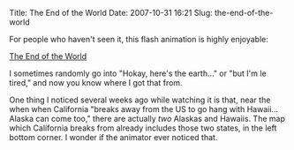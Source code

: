Title: The End of the World
Date: 2007-10-31 16:21
Slug: the-end-of-the-world

For people who haven't seen it, this flash animation is highly
enjoyable:

[The End of the World](http://www.albinoblacksheep.com/flash/end)

I sometimes randomly go into "Hokay, here's the earth..." or "but I'm le
tired," and now you know where I got that from.

One thing I noticed several weeks ago while watching it is that, near
the when when California "breaks away from the US to go hang with
Hawaii... Alaska can come too," there are actually <span
style="font-style:italic;">two</span> Alaskas and Hawaiis. The map which
California breaks from already includes those two states, in the left
bottom corner. I wonder if the animator ever noticed that.


